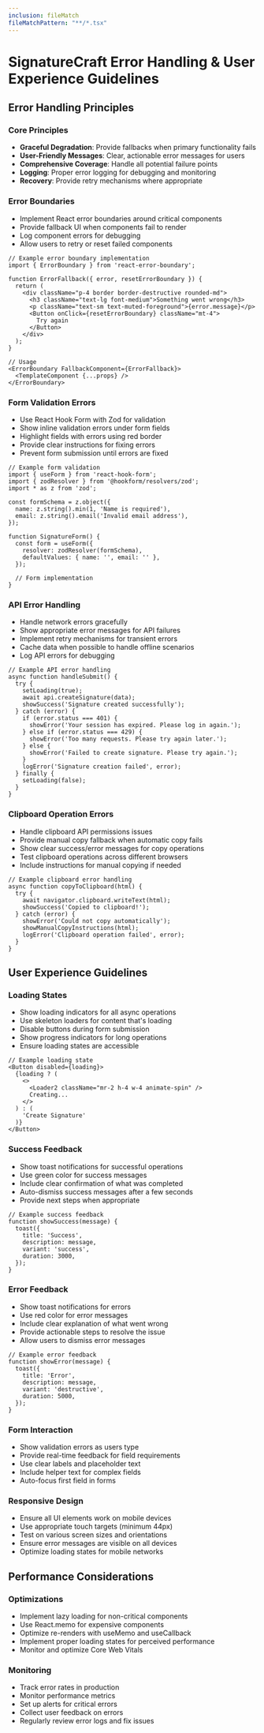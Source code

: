 ```yaml
---
inclusion: fileMatch
fileMatchPattern: "**/*.tsx"
---
```


# SignatureCraft Error Handling & User Experience Guidelines

## Error Handling Principles

### Core Principles
- **Graceful Degradation**: Provide fallbacks when primary functionality fails
- **User-Friendly Messages**: Clear, actionable error messages for users
- **Comprehensive Coverage**: Handle all potential failure points
- **Logging**: Proper error logging for debugging and monitoring
- **Recovery**: Provide retry mechanisms where appropriate

### Error Boundaries
- Implement React error boundaries around critical components
- Provide fallback UI when components fail to render
- Log component errors for debugging
- Allow users to retry or reset failed components

```tsx
// Example error boundary implementation
import { ErrorBoundary } from 'react-error-boundary';

function ErrorFallback({ error, resetErrorBoundary }) {
  return (
    <div className="p-4 border border-destructive rounded-md">
      <h3 className="text-lg font-medium">Something went wrong</h3>
      <p className="text-sm text-muted-foreground">{error.message}</p>
      <Button onClick={resetErrorBoundary} className="mt-4">
        Try again
      </Button>
    </div>
  );
}

// Usage
<ErrorBoundary FallbackComponent={ErrorFallback}>
  <TemplateComponent {...props} />
</ErrorBoundary>
```

### Form Validation Errors
- Use React Hook Form with Zod for validation
- Show inline validation errors under form fields
- Highlight fields with errors using red border
- Provide clear instructions for fixing errors
- Prevent form submission until errors are fixed

```tsx
// Example form validation
import { useForm } from 'react-hook-form';
import { zodResolver } from '@hookform/resolvers/zod';
import * as z from 'zod';

const formSchema = z.object({
  name: z.string().min(1, 'Name is required'),
  email: z.string().email('Invalid email address'),
});

function SignatureForm() {
  const form = useForm({
    resolver: zodResolver(formSchema),
    defaultValues: { name: '', email: '' },
  });
  
  // Form implementation
}
```

### API Error Handling
- Handle network errors gracefully
- Show appropriate error messages for API failures
- Implement retry mechanisms for transient errors
- Cache data when possible to handle offline scenarios
- Log API errors for debugging

```tsx
// Example API error handling
async function handleSubmit() {
  try {
    setLoading(true);
    await api.createSignature(data);
    showSuccess('Signature created successfully');
  } catch (error) {
    if (error.status === 401) {
      showError('Your session has expired. Please log in again.');
    } else if (error.status === 429) {
      showError('Too many requests. Please try again later.');
    } else {
      showError('Failed to create signature. Please try again.');
    }
    logError('Signature creation failed', error);
  } finally {
    setLoading(false);
  }
}
```

### Clipboard Operation Errors
- Handle clipboard API permissions issues
- Provide manual copy fallback when automatic copy fails
- Show clear success/error messages for copy operations
- Test clipboard operations across different browsers
- Include instructions for manual copying if needed

```tsx
// Example clipboard error handling
async function copyToClipboard(html) {
  try {
    await navigator.clipboard.writeText(html);
    showSuccess('Copied to clipboard!');
  } catch (error) {
    showError('Could not copy automatically');
    showManualCopyInstructions(html);
    logError('Clipboard operation failed', error);
  }
}
```

## User Experience Guidelines

### Loading States
- Show loading indicators for all async operations
- Use skeleton loaders for content that's loading
- Disable buttons during form submission
- Show progress indicators for long operations
- Ensure loading states are accessible

```tsx
// Example loading state
<Button disabled={loading}>
  {loading ? (
    <>
      <Loader2 className="mr-2 h-4 w-4 animate-spin" />
      Creating...
    </>
  ) : (
    'Create Signature'
  )}
</Button>
```

### Success Feedback
- Show toast notifications for successful operations
- Use green color for success messages
- Include clear confirmation of what was completed
- Auto-dismiss success messages after a few seconds
- Provide next steps when appropriate

```tsx
// Example success feedback
function showSuccess(message) {
  toast({
    title: 'Success',
    description: message,
    variant: 'success',
    duration: 3000,
  });
}
```

### Error Feedback
- Show toast notifications for errors
- Use red color for error messages
- Include clear explanation of what went wrong
- Provide actionable steps to resolve the issue
- Allow users to dismiss error messages

```tsx
// Example error feedback
function showError(message) {
  toast({
    title: 'Error',
    description: message,
    variant: 'destructive',
    duration: 5000,
  });
}
```

### Form Interaction
- Show validation errors as users type
- Provide real-time feedback for field requirements
- Use clear labels and placeholder text
- Include helper text for complex fields
- Auto-focus first field in forms

### Responsive Design
- Ensure all UI elements work on mobile devices
- Use appropriate touch targets (minimum 44px)
- Test on various screen sizes and orientations
- Ensure error messages are visible on all devices
- Optimize loading states for mobile networks

## Performance Considerations

### Optimizations
- Implement lazy loading for non-critical components
- Use React.memo for expensive components
- Optimize re-renders with useMemo and useCallback
- Implement proper loading states for perceived performance
- Monitor and optimize Core Web Vitals

### Monitoring
- Track error rates in production
- Monitor performance metrics
- Set up alerts for critical errors
- Collect user feedback on errors
- Regularly review error logs and fix issues